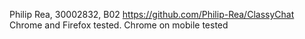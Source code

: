 Philip Rea, 30002832, B02
https://github.com/Philip-Rea/ClassyChat
Chrome and Firefox tested. Chrome on mobile tested